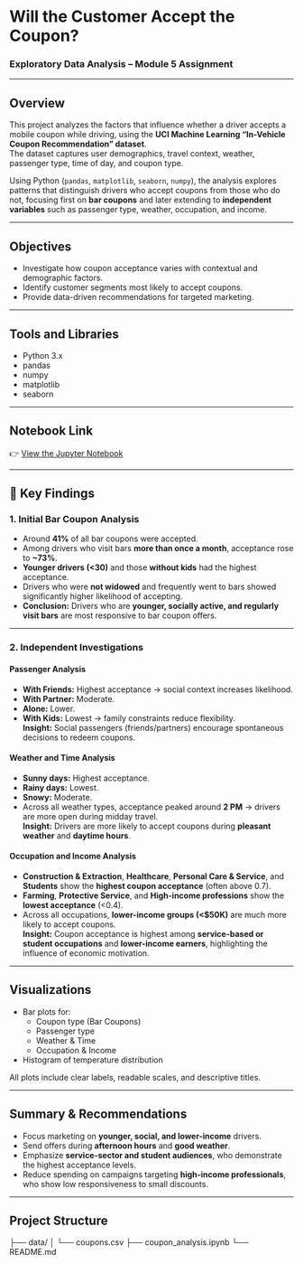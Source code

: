 # Will the Customer Accept the Coupon?
### Exploratory Data Analysis – Module 5 Assignment

---

## Overview
This project analyzes the factors that influence whether a driver accepts a mobile coupon while driving, using the **UCI Machine Learning “In-Vehicle Coupon Recommendation” dataset**.  
The dataset captures user demographics, travel context, weather, passenger type, time of day, and coupon type.  

Using Python (`pandas`, `matplotlib`, `seaborn`, `numpy`), the analysis explores patterns that distinguish drivers who accept coupons from those who do not, focusing first on **bar coupons** and later extending to **independent variables** such as passenger type, weather, occupation, and income.

---

## Objectives
- Investigate how coupon acceptance varies with contextual and demographic factors.  
- Identify customer segments most likely to accept coupons.  
- Provide data-driven recommendations for targeted marketing.

---

## Tools and Libraries
- Python 3.x  
- pandas  
- numpy  
- matplotlib  
- seaborn  

---

## Notebook Link
👉 [View the Jupyter Notebook](coupon_analysis.ipynb)

---

## 🔹 Key Findings

### 1. Initial Bar Coupon Analysis
- Around **41%** of all bar coupons were accepted.  
- Among drivers who visit bars **more than once a month**, acceptance rose to **~73%**.  
- **Younger drivers (<30)** and those **without kids** had the highest acceptance.  
- Drivers who were **not widowed** and frequently went to bars showed significantly higher likelihood of accepting.  
- **Conclusion:** Drivers who are **younger, socially active, and regularly visit bars** are most responsive to bar coupon offers.

---

### 2. Independent Investigations

#### Passenger Analysis
- **With Friends:** Highest acceptance → social context increases likelihood.  
- **With Partner:** Moderate.  
- **Alone:** Lower.  
- **With Kids:** Lowest → family constraints reduce flexibility.  
**Insight:** Social passengers (friends/partners) encourage spontaneous decisions to redeem coupons.

#### Weather and Time Analysis
- **Sunny days:** Highest acceptance.  
- **Rainy days:** Lowest.  
- **Snowy:** Moderate.  
- Across all weather types, acceptance peaked around **2 PM** → drivers are more open during midday travel.  
**Insight:** Drivers are more likely to accept coupons during **pleasant weather** and **daytime hours**.

#### Occupation and Income Analysis
- **Construction & Extraction**, **Healthcare**, **Personal Care & Service**, and **Students** show the **highest coupon acceptance** (often above 0.7).  
- **Farming**, **Protective Service**, and **High-income professions** show the **lowest acceptance** (<0.4).  
- Across all occupations, **lower-income groups (<$50K)** are much more likely to accept coupons.  
**Insight:** Coupon acceptance is highest among **service-based or student occupations** and **lower-income earners**, highlighting the influence of economic motivation.

---

## Visualizations
- Bar plots for:
  - Coupon type (Bar Coupons)  
  - Passenger type  
  - Weather & Time  
  - Occupation & Income  
- Histogram of temperature distribution  

All plots include clear labels, readable scales, and descriptive titles.

---

## Summary & Recommendations
- Focus marketing on **younger, social, and lower-income** drivers.  
- Send offers during **afternoon hours** and **good weather**.  
- Emphasize **service-sector and student audiences**, who demonstrate the highest acceptance levels.  
- Reduce spending on campaigns targeting **high-income professionals**, who show low responsiveness to small discounts.

---

## Project Structure
├── data/
│   └── coupons.csv
├── coupon_analysis.ipynb
└── README.md
